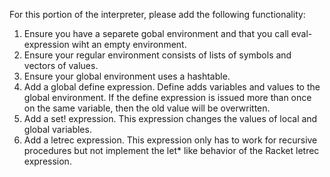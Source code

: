 For this portion of the interpreter, please add the following functionality:
1. Ensure you have a separete gobal environment and that you call eval-expression wiht an empty environment.
2. Ensure your regular environment consists of lists of symbols and vectors of values.
3. Ensure your global environment uses a hashtable.
4. Add a global define expression. Define adds variables and values to the global environment. If the define
   expression is issued more than once on the same variable, then the old value will be overwritten.
6. Add a set! expression. This expression changes the values of local and global variables. 
7. Add a letrec expression. This expression only has to work for recursive procedures but not implement the
   let* like behavior of the Racket letrec expression.
